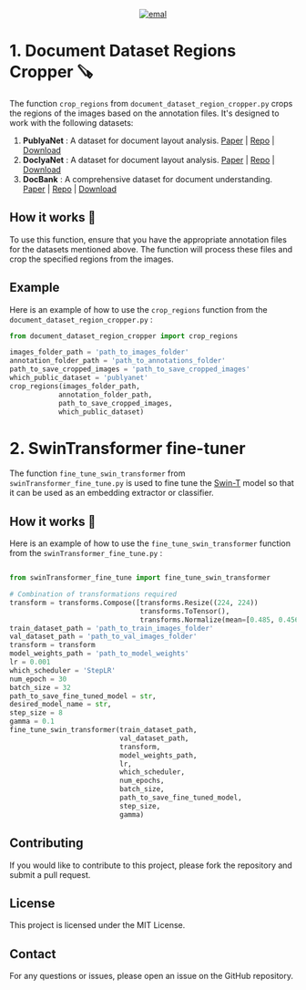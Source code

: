 <p align="center">
<a href="mailto: lhodonou349@gmail.com">
   <img alt="emal" src="https://img.shields.io/badge/contact_me-email-red">
</a>
</p>

# 1. Document Dataset Regions Cropper 🪚
The function `crop_regions` from `document_dataset_region_cropper.py` crops the regions of the images based on the annotation files. It's designed to work with the following datasets:

1. **PublyaNet** : A dataset for document layout analysis. [Paper](https://arxiv.org/abs/1908.07836) | [Repo](https://github.com/ibm-aur-nlp/PubLayNet) | [Download](https://developer.ibm.com/exchanges/data/all/publaynet/)
2. **DoclyaNet** : A dataset for document layout analysis. [Paper](https://arxiv.org/abs/2206.01062) | [Repo](https://github.com/DS4SD/DocLayNet) | [Download](https://developer.ibm.com/exchanges/data/all/doclaynet/) 
3. **DocBank** : A comprehensive dataset for document understanding. [Paper](https://arxiv.org/abs/2206.01062) | [Repo](https://github.com/DS4SD/DocLayNet) | [Download](https://developer.ibm.com/exchanges/data/all/doclaynet/) 

## How it works 🧮
To use this function, ensure that you have the appropriate annotation files for the datasets mentioned above. The function will process these files and crop the specified regions from the images.

## Example
Here is an example of how to use the `crop_regions` function from the ``document_dataset_region_cropper.py`` :

```python
from document_dataset_region_cropper import crop_regions

images_folder_path = 'path_to_images_folder'
annotation_folder_path = 'path_to_annotations_folder'
path_to_save_cropped_images = 'path_to_save_cropped_images'
which_public_dataset = 'publyanet'
crop_regions(images_folder_path,
            annotation_folder_path,
            path_to_save_cropped_images, 
            which_public_dataset)
```

# 2. SwinTransformer fine-tuner
The function `fine_tune_swin_transformer` from `swinTransformer_fine_tune.py` is used to fine tune the [Swin-T](https://github.com/microsoft/Swin-Transformer) model so that it can be used as an embedding extractor or classifier. 

## How it works 🧮
Here is an example of how to use the `fine_tune_swin_transformer` function from the ``swinTransformer_fine_tune.py`` :

```python

from swinTransformer_fine_tune import fine_tune_swin_transformer

# Combination of transformations required
transform = transforms.Compose([transforms.Resize((224, 224))
                                transforms.ToTensor(),
                                transforms.Normalize(mean=[0.485, 0.456, 0.406], std=[0.229, 0.224, 0.225])])
train_dataset_path = 'path_to_train_images_folder'
val_dataset_path = 'path_to_val_images_folder'
transform = transform
model_weights_path = 'path_to_model_weights'
lr = 0.001
which_scheduler = 'StepLR'
num_epoch = 30
batch_size = 32
path_to_save_fine_tuned_model = str,
desired_model_name = str,
step_size = 8
gamma = 0.1
fine_tune_swin_transformer(train_dataset_path,
                           val_dataset_path,
                           transform,
                           model_weights_path,
                           lr,
                           which_scheduler,
                           num_epochs,
                           batch_size,
                           path_to_save_fine_tuned_model,
                           step_size,
                           gamma)
```


## Contributing
If you would like to contribute to this project, please fork the repository and submit a pull request.

## License

This project is licensed under the MIT License.

## Contact

For any questions or issues, please open an issue on the GitHub repository.
